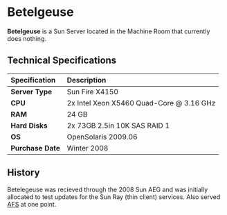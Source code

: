 # Betelgeuse

**Betelgeuse** is a Sun Server located in the Machine Room that currently does nothing.

## Technical Specifications

| Specification | Description |
| :--- | :--- |
| **Server Type** | Sun Fire X4150 |
| **CPU** | 2x Intel Xeon X5460 Quad-Core @ 3.16 GHz |
| **RAM** | 24 GB |
| **Hard Disks** | 2x 73GB 2.5in 10K SAS RAID 1 |
| **OS** | OpenSolaris 2009.06 |
| **Purchase Date** | Winter 2008 |

## History

Betelegeuse was recieved through the 2008 Sun AEG and was initially allocated to test updates for the Sun Ray \(thin client\) services. Also served [AFS](../../technologies/storage/afs/) at one point.

